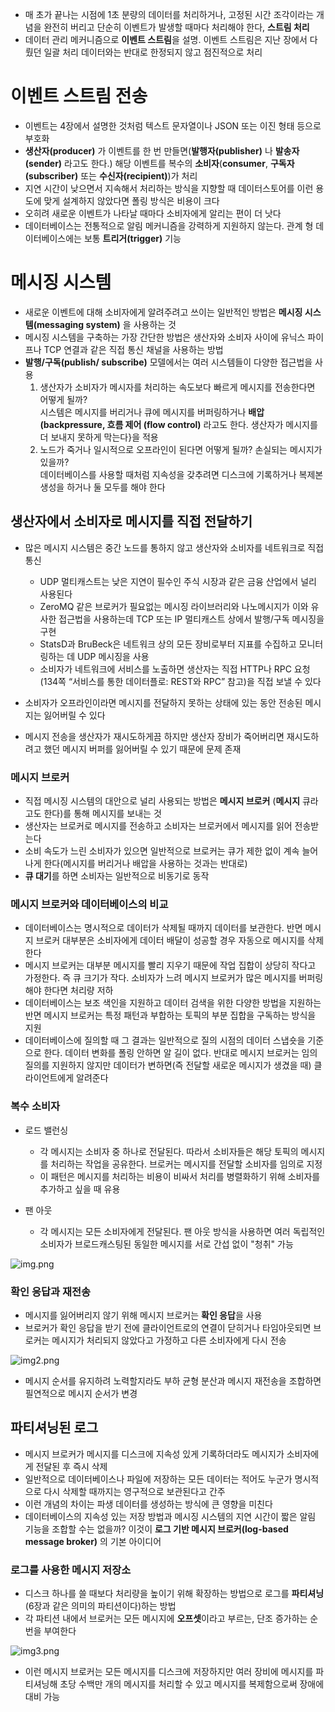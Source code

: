 - 매 초가 끝나는 시점에 1초 분량의 데이터를 처리하거나, 고정된 시간 조각이라는 개념을 완전히 버리고 단순히 이벤트가 발생할 때마다 처리해야 한다, **스트림 처리**
- 데이터 관리 메커니즘으로 **이벤트 스트림**을 설명. 이벤트 스트림은 지난 장에서 다뤘던 일괄 처리 데이터와는 반대로 한정되지 않고 점진적으로 처리

# 이벤트 스트림 전송

- 이벤트는 4장에서 설명한 것처럼 텍스트 문자열이나 JSON 또는 이진 형태 등으로 부호화
- **생산자(producer)** 가 이벤트를 한 번 만들면(**발행자(publisher)** 나 **발송자(sender)** 라고도 한다.) 해당 이벤트를 복수의 **소비자**(**consumer**, **구독자(subscriber)** 또는 **수신자(recipient)**)가 처리
- 지연 시간이 낮으면서 지속해서 처리하는 방식을 지향할 때 데이터스토어를 이런 용도에 맞게 설계하지 않았다면 폴링 방식은 비용이 크다
- 오히려 새로운 이벤트가 나타날 때마다 소비자에게 알리는 편이 더 낫다
- 데이터베이스는 전통적으로 알림 메커니즘을 강력하게 지원하지 않는다. 관계 형 데이터베이스에는 보통 **트리거(trigger)** 기능

# 메시징 시스템

- 새로운 이벤트에 대해 소비자에게 알려주려고 쓰이는 일반적인 방법은 **메시징 시스템(messaging system)** 을 사용하는 것
- 메시징 시스템을 구축하는 가장 간단한 방법은 생산자와 소비자 사이에 유닉스 파이프나 TCP 연결과 같은 직접 통신 채널을 사용하는 방법
- **발행/구독(publish/ subscribe)** 모델에서는 여러 시스템들이 다양한 접근법을 사용
  1. 생산자가 소비자가 메시자를 처리하는 속도보다 빠르게 메시지를 전송한다면 어떻게 될까?   
    시스템은 메시지를 버리거나 큐에 메시지를 버퍼링하거나 **배압 (backpressure, 흐름 제어 (flow control)** 라고도 한다. 생산자가 메시지를 더 보내지 못하게 막는다}을 적용
  2. 노드가 죽거나 일시적으로 오프라인이 된다면 어떻게 될까? 손실되는 메시지가 있을까?   
     데이터베이스를 사용할 때처럼 지속성을 갖추려면 디스크에 기록하거나 복제본 생성을 하거나 둘 모두를 해야 한다

## 생산자에서 소비자로 메시지를 직접 전달하기

- 많은 메시지 시스템은 중간 노드를 통하지 않고 생산자와 소비자를 네트워크로 직접 통신
  - UDP 멀티캐스트는 낮은 지연이 필수인 주식 시장과 같은 금융 산업에서 널리 사용된다
  - ZeroMQ 같은 브로커가 필요없는 메시징 라이브러리와 나노메시지가 이와 유사한 접근법을 사용하는데 TCP 또는 IP 멀티캐스트 상에서 발행/구독 메시징을 구현
  - StatsD과 BruBeck은 네트워크 상의 모든 장비로부터 지표를 수집하고 모니터링하는 데 UDP 메시징을 사용
  - 소비자가 네트워크에 서비스를 노출하면 생산자는 직접 HTTP나 RPC 요청(134쪽 “서비스를 통한 데이터플로: REST와 RPC” 참고)을 직접 보낼 수 있다

- 소비자가 오프라인이라면 메시지를 전달하지 못하는 상태에 있는 동안 전송된 메시지는 잃어버릴 수 있다
- 메시지 전송을 생산자가 재시도하게끔 하지만 생산자 장비가 죽어버리면 재시도하려고 했던 메시지 버퍼를 잃어버릴 수 있기 때문에 문제 존재

### 메시지 브로커

- 직접 메시징 시스템의 대안으로 널리 사용되는 방법은 **메시지 브로커** (**메시지** 큐라고도 한다)를 통해 메시지를 보내는 것
- 생산자는 브로커로 메시지를 전송하고 소비자는 브로커에서 메시지를 읽어 전송받는다
- 소비 속도가 느린 소비자가 있으면 일반적으로 브로커는 큐가 제한 없이 계속 늘어나게 한다(메시지를 버리거나 배압을 사용하는 것과는 반대로)
- **큐 대기**를 하면 소비자는 일반적으로 비동기로 동작

### 메시지 브로커와 데이터베이스의 비교

- 데이터베이스는 명시적으로 데이터가 삭제될 때까지 데이터를 보관한다. 반면 메시지 브로커 대부분은 소비자에게 데이터 배달이 성공할 경우 자동으로 메시지를 삭제한다
- 메시지 브로커는 대부분 메시지를 빨리 지우기 때문에 작업 집합이 상당히 작다고 가정한다. 즉 큐 크기가 작다. 소비자가 느려 메시지 브로커가 많은 메시지를 버퍼링해야 한다면 처리량 저하
- 데이터베이스는 보조 색인을 지원하고 데이터 검색을 위한 다양한 방법을 지원하는 반면 메시지 브로커는 특정 패턴과 부합하는 토픽의 부분 집합을 구독하는 방식을 지원
- 데이터베이스에 질의할 때 그 결과는 일반적으로 질의 시점의 데이터 스냅숏을 기준으로 한다. 데이터 변화를 폴링 안하면 알 길이 없다. 반대로 메시지 브로커는 임의 질의를 지원하지 않지만 데이터가 변하면(즉 전달할 새로운 메시지가 생겼을 때) 클라이언트에게 알려준다

### 복수 소비자

- 로드 밸런싱
  - 각 메시지는 소비자 중 하나로 전달된다. 따라서 소비자들은 해당 토픽의 메시지를 처리하는 작업을 공유한다. 브로커는 메시지를 전달할 소비자를 임의로 지정
  - 이 패턴은 메시지를 처리하는 비용이 비싸서 처리를 병렬화하기 위해 소비자를 추가하고 싶을 때 유용

- 팬 아웃
  - 각 메시지는 모든 소비자에게 전달된다. 팬 아웃 방식을 사용하면 여러 독립적인 소비자가 브로드캐스팅된 동일한 메시지를 서로 간섭 없이 "청취" 가능

![img.png](img.png)

### 확인 응답과 재전송

- 메시지를 잃어버리지 않기 위해 메시지 브로커는 **확인 응답**을 사용
- 브로커가 확인 응답을 받기 전에 클라이언트로의 연결이 닫히거나 타임아웃되면 브로커는 메시지가 처리되지 않았다고 가정하고 다른 소비자에게 다시 전송

![img2.png](img2.png)

- 메시지 순서를 유지하려 노력할지라도 부하 균형 분산과 메시지 재전송을 조합하면 필연적으로 메시지 순서가 변경

## 파티셔닝된 로그

- 메시지 브로커가 메시지를 디스크에 지속성 있게 기록하더라도 메시지가 소비자에게 전달된 후 즉시 삭제
- 일반적으로 데이터베이스나 파일에 저장하는 모든 데이터는 적어도 누군가 명시적으로 다시 삭제할 때까지는 영구적으로 보관된다고 간주
- 이런 개념의 차이는 파생 데이터를 생성하는 방식에 큰 영향을 미친다
- 데이터베이스의 지속성 있는 저장 방법과 메시징 시스템의 지연 시간이 짧은 알림 기능을 조합할 수는 없을까? 이것이 **로그 기반 메시지 브로커(log-based message broker)** 의 기본 아이디어

### 로그를 사용한 메시지 저장소

- 디스크 하나를 쓸 때보다 처리량을 높이기 위해 확장하는 방법으로 로그를 **파티셔닝**(6장과 같은 의미의 파티션이다)하는 방법
- 각 파티션 내에서 브로커는 모든 메시지에 **오프셋**이라고 부르는, 단조 증가하는 순번을 부여한다

![img3.png](img3.png)

- 이런 메시지 브로커는 모든 메시지를 디스크에 저장하지만 여러 장비에 메시지를 파티셔닝해 초당 수백만 개의 메시지를 처리할 수 있고 메시지를 복제함으로써 장애에 대비 가능
